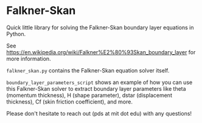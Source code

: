 # Falkner-Skan
Quick little library for solving the Falkner-Skan boundary layer equations in Python.

See https://en.wikipedia.org/wiki/Falkner%E2%80%93Skan_boundary_layer for more information.


```falkner_skan.py``` contains the Falkner-Skan equation solver itself.

```boundary_layer_parameters_script``` shows an example of how you can use this Falkner-Skan solver to extract boundary layer parameters like theta (momentum thickness), H (shape parameter), dstar (displacement thickness), Cf (skin friction coefficient), and more.


Please don't hesitate to reach out (pds at mit dot edu) with any questions!

